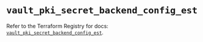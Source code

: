 # `vault_pki_secret_backend_config_est`

Refer to the Terraform Registry for docs: [`vault_pki_secret_backend_config_est`](https://registry.terraform.io/providers/hashicorp/vault/5.2.1/docs/resources/pki_secret_backend_config_est).
